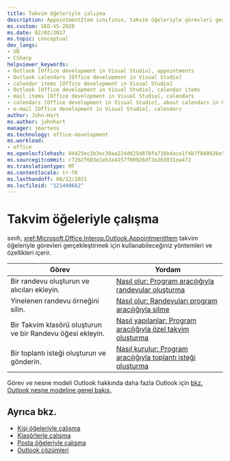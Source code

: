 ```yaml
---
title: Takvim öğeleriyle çalışma
description: AppointmentItem sınıfının, takvim öğeleriyle görevleri gerçekleştirmek için kullanabileceğiniz yöntemleri ve özellikleri içerdiğini öğrenin.
ms.custom: SEO-VS-2020
ms.date: 02/02/2017
ms.topic: conceptual
dev_langs:
- VB
- CSharp
helpviewer_keywords:
- Outlook [Office development in Visual Studio], appointments
- Outlook calendars [Office development in Visual Studio]
- calendar items [Office development in Visual Studio]
- Outlook [Office development in Visual Studio], calendar items
- mail items [Office development in Visual Studio], calendars
- calendars [Office development in Visual Studio], about calendars in Outlook
- e-mail [Office development in Visual Studio], calendars
author: John-Hart
ms.author: johnhart
manager: jmartens
ms.technology: office-development
ms.workload:
- office
ms.openlocfilehash: 04425ec3b3ec39aa224dd25d878fa716b4ace1f4b7f849926e5f3915e24209ce
ms.sourcegitcommit: c72b2f603e1eb3a4157f00926df2e263831ea472
ms.translationtype: MT
ms.contentlocale: tr-TR
ms.lasthandoff: 08/12/2021
ms.locfileid: "121440662"
---
```

# <a name="work-with-calendar-items"></a>Takvim öğeleriyle çalışma
  sınıfı, <xref:Microsoft.Office.Interop.Outlook.AppointmentItem> takvim öğeleriyle görevleri gerçekleştirmek için kullanabileceğiniz yöntemleri ve özellikleri içerir.

|Görev|Yordam|
|----------|---------------|
|Bir randevu oluşturun ve alıcıları ekleyin.|[Nasıl olur: Program aracılığıyla randevular oluşturma](../vsto/how-to-programmatically-create-appointments.md)|
|Yinelenen randevu örneğini silin.|[Nasıl olur: Randevuları program aracılığıyla silme](../vsto/how-to-programmatically-delete-appointments.md)|
|Bir Takvim klasörü oluşturun ve bir Randevu öğesi ekleyin.|[Nasıl yapılanlar: Program aracılığıyla özel takvim oluşturma](../vsto/how-to-programmatically-create-a-custom-calendar.md)|
|Bir toplantı isteği oluşturun ve gönderin.|[Nasıl kurulur: Program aracılığıyla toplantı isteği oluşturma](../vsto/how-to-programmatically-create-a-meeting-request.md)|

 Görev ve nesne modeli Outlook hakkında daha fazla Outlook için [bkz. Outlook nesne modeline genel bakış.](../vsto/outlook-object-model-overview.md)

## <a name="see-also"></a>Ayrıca bkz.
- [Kişi öğeleriyle çalışma](../vsto/working-with-contact-items.md)
- [Klasörlerle çalışma](../vsto/working-with-folders.md)
- [Posta öğeleriyle çalışma](../vsto/working-with-mail-items.md)
- [Outlook çözümleri](../vsto/outlook-solutions.md)
